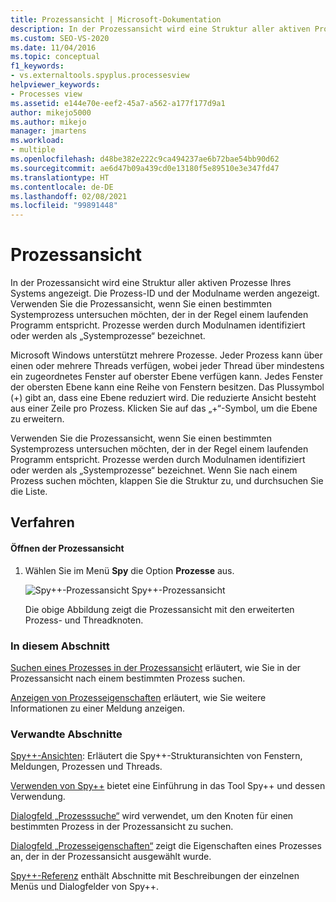 ```yaml
---
title: Prozessansicht | Microsoft-Dokumentation
description: In der Prozessansicht wird eine Struktur aller aktiven Prozesse Ihres Systems angezeigt. In diesem Artikel erfahren Sie mehr über die Inhalte und Verwendungszwecke sowie Links zu weiteren Informationen.
ms.custom: SEO-VS-2020
ms.date: 11/04/2016
ms.topic: conceptual
f1_keywords:
- vs.externaltools.spyplus.processesview
helpviewer_keywords:
- Processes view
ms.assetid: e144e70e-eef2-45a7-a562-a177f177d9a1
author: mikejo5000
ms.author: mikejo
manager: jmartens
ms.workload:
- multiple
ms.openlocfilehash: d48be382e222c9ca494237ae6b72bae54bb90d62
ms.sourcegitcommit: ae6d47b09a439cd0e13180f5e89510e3e347fd47
ms.translationtype: HT
ms.contentlocale: de-DE
ms.lasthandoff: 02/08/2021
ms.locfileid: "99891448"
---
```

# <a name="processes-view"></a>Prozessansicht
In der Prozessansicht wird eine Struktur aller aktiven Prozesse Ihres Systems angezeigt. Die Prozess-ID und der Modulname werden angezeigt. Verwenden Sie die Prozessansicht, wenn Sie einen bestimmten Systemprozess untersuchen möchten, der in der Regel einem laufenden Programm entspricht. Prozesse werden durch Modulnamen identifiziert oder werden als „Systemprozesse“ bezeichnet.

 Microsoft Windows unterstützt mehrere Prozesse. Jeder Prozess kann über einen oder mehrere Threads verfügen, wobei jeder Thread über mindestens ein zugeordnetes Fenster auf oberster Ebene verfügen kann. Jedes Fenster der obersten Ebene kann eine Reihe von Fenstern besitzen. Das Plussymbol (+) gibt an, dass eine Ebene reduziert wird. Die reduzierte Ansicht besteht aus einer Zeile pro Prozess. Klicken Sie auf das „+“-Symbol, um die Ebene zu erweitern.

 Verwenden Sie die Prozessansicht, wenn Sie einen bestimmten Systemprozess untersuchen möchten, der in der Regel einem laufenden Programm entspricht. Prozesse werden durch Modulnamen identifiziert oder werden als „Systemprozesse“ bezeichnet. Wenn Sie nach einem Prozess suchen möchten, klappen Sie die Struktur zu, und durchsuchen Sie die Liste.

## <a name="procedures"></a>Verfahren

#### <a name="to-open-the-processes-view"></a>Öffnen der Prozessansicht

1. Wählen Sie im Menü **Spy** die Option **Prozesse** aus.

   ![Spy&#43;&#43;-Prozessansicht](../debugger/media/spy--_processes.png "Spy++_Processes") Spy++-Prozessansicht

   Die obige Abbildung zeigt die Prozessansicht mit den erweiterten Prozess- und Threadknoten.

### <a name="in-this-section"></a>In diesem Abschnitt
 [Suchen eines Prozesses in der Prozessansicht](../debugger/how-to-search-for-a-process-in-processes-view.md) erläutert, wie Sie in der Prozessansicht nach einem bestimmten Prozess suchen.

 [Anzeigen von Prozesseigenschaften](../debugger/how-to-display-process-properties.md) erläutert, wie Sie weitere Informationen zu einer Meldung anzeigen.

### <a name="related-sections"></a>Verwandte Abschnitte
 [Spy++-Ansichten](../debugger/spy-increment-views.md): Erläutert die Spy++-Strukturansichten von Fenstern, Meldungen, Prozessen und Threads.

 [Verwenden von Spy++](../debugger/using-spy-increment.md) bietet eine Einführung in das Tool Spy++ und dessen Verwendung.

 [Dialogfeld „Prozesssuche“](../debugger/process-search-dialog-box.md) wird verwendet, um den Knoten für einen bestimmten Prozess in der Prozessansicht zu suchen.

 [Dialogfeld „Prozesseigenschaften“](../debugger/process-properties-dialog-box.md) zeigt die Eigenschaften eines Prozesses an, der in der Prozessansicht ausgewählt wurde.

 [Spy++-Referenz](../debugger/spy-increment-reference.md) enthält Abschnitte mit Beschreibungen der einzelnen Menüs und Dialogfelder von Spy++.